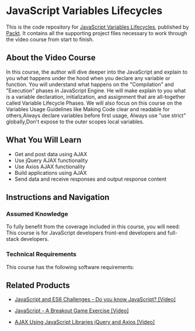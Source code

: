 # JavaScript Variables Lifecycles
This is the code repository for [JavaScript Variables Lifecycles](https://www.packtpub.com/web-development/ajax-using-javascript-libraries-jquery-and-axios-video?utm_source=github&utm_medium=repository&utm_campaign=9781789611038), published by [Packt](https://www.packtpub.com/?utm_source=github). It contains all the supporting project files necessary to work through the video course from start to finish.
## About the Video Course
In this course, the author will dive deeper into the JavaScript and explain to you what happens under the hood when you declare any variable or function. You will understand what happens on the "Compilation" and "Execution" phases in JavaScript Engine. He will make explain to you what is a variable declaration, initialization, and assignment that are all-together called Variable Lifecycle Phases. We will also focus on this course on the Variables Usage Guidelines like Making Code clear and readable for others,Always declare variables before first usage, Always use "use strict" globally,Don't expose to the outer scopes local variables.


<H2>What You Will Learn</H2>
<DIV class=book-info-will-learn-text>
<UL>
<LI>Get and post data using AJAX 
<LI>Use jQuery AJAX functionality 
<LI>Use Axios AJAX functionality 
<LI>Build applications using AJAX 
<LI>Send data and receive responses and output response content </LI></UL></DIV>

## Instructions and Navigation
### Assumed Knowledge
To fully benefit from the coverage included in this course, you will need:<br/>
This course is for JavaScript developers front-end developers and full-stack developers.
### Technical Requirements
This course has the following software requirements:<br/>
           

## Related Products
* [JavaScript and ES6 Challenges - Do you know JavaScript? [Video]](https://www.packtpub.com/web-development/ajax-using-javascript-libraries-jquery-and-axios-video?utm_source=github&utm_medium=repository&utm_campaign=9781789611038)

* [JavaScript - A Breakout Game Exercise [Video]](https://www.packtpub.com/web-development/ajax-using-javascript-libraries-jquery-and-axios-video?utm_source=github&utm_medium=repository&utm_campaign=9781789611038)

* [AJAX Using JavaScript Libraries jQuery and Axios [Video]](https://www.packtpub.com/web-development/ajax-using-javascript-libraries-jquery-and-axios-video?utm_source=github&utm_medium=repository&utm_campaign=9781789611038)

